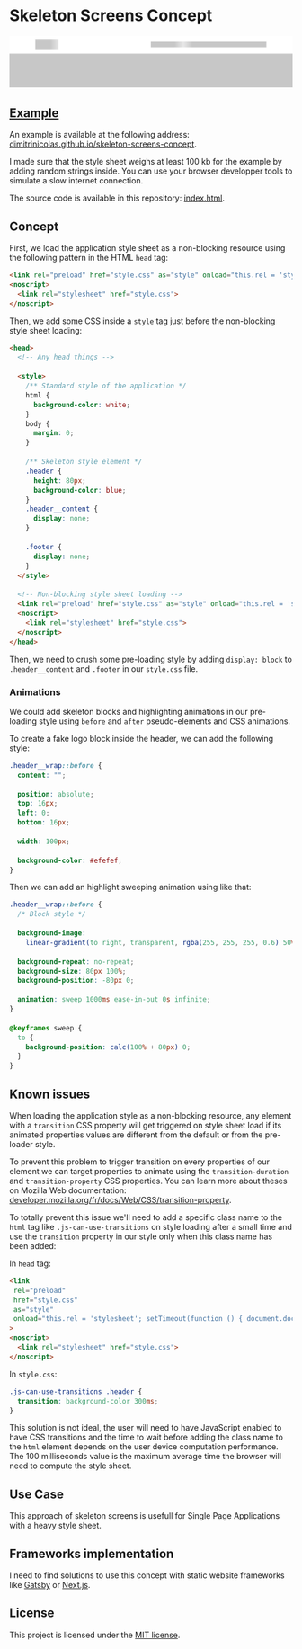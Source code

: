 # Skeleton Screens Concept

[![Skeleton Screens Concept example screenshot](fixtures/example.png)](https://dimitrinicolas.github.io/skeleton-screens-concept)

## [Example](https://dimitrinicolas.github.io/skeleton-screens-concept)

An example is available at the following address:
[dimitrinicolas.github.io/skeleton-screens-concept](https://dimitrinicolas.github.io/skeleton-screens-concept).

I made sure that the style sheet weighs at least 100 kb for the example by
adding random strings inside. You can use your browser developper tools to
simulate a slow internet connection.

The source code is available in this repository: [index.html](index.html).

## Concept

First, we load the application style sheet as a non-blocking resource using the
following pattern in the HTML `head` tag:

```html
<link rel="preload" href="style.css" as="style" onload="this.rel = 'stylesheet';">
<noscript>
  <link rel="stylesheet" href="style.css">
</noscript>
```

Then, we add some CSS inside a `style` tag just before the non-blocking style
sheet loading:

```html
<head>
  <!-- Any head things -->

  <style>
    /** Standard style of the application */
    html {
      background-color: white;
    }
    body {
      margin: 0;
    }

    /** Skeleton style element */
    .header {
      height: 80px;
      background-color: blue;
    }
    .header__content {
      display: none;
    }

    .footer {
      display: none;
    }
  </style>

  <!-- Non-blocking style sheet loading -->
  <link rel="preload" href="style.css" as="style" onload="this.rel = 'stylesheet';">
  <noscript>
    <link rel="stylesheet" href="style.css">
  </noscript>
</head>
```

Then, we need to crush some pre-loading style by adding `display: block` to
`.header__content` and `.footer` in our `style.css` file.

### Animations

We could add skeleton blocks and highlighting animations in our pre-loading
style using `before` and `after` pseudo-elements and CSS animations.

To create a fake logo block inside the header, we can add the following style:

```css
.header__wrap::before {
  content: "";

  position: absolute;
  top: 16px;
  left: 0;
  bottom: 16px;

  width: 100px;

  background-color: #efefef;
}
```

Then we can add an highlight sweeping animation using like that:

```css
.header__wrap::before {
  /* Block style */

  background-image:
    linear-gradient(to right, transparent, rgba(255, 255, 255, 0.6) 50%, transparent 100%);

  background-repeat: no-repeat;
  background-size: 80px 100%;
  background-position: -80px 0;

  animation: sweep 1000ms ease-in-out 0s infinite;
}

@keyframes sweep {
  to {
    background-position: calc(100% + 80px) 0;
  }
}
```

## Known issues

When loading the application style as a non-blocking resource, any element with
a `transition` CSS property will get triggered on style sheet load if its
animated properties values are different from the default or from the
pre-loader style.

To prevent this problem to trigger transition on every properties of our element
we can target properties to animate using the `transition-duration` and
`transition-property` CSS properties. You can learn more about theses on Mozilla
Web documentation:
[developer.mozilla.org/fr/docs/Web/CSS/transition-property](https://developer.mozilla.org/fr/docs/Web/CSS/transition-property).

To totally prevent this issue we'll need to add a specific class name to the
`html` tag like `.js-can-use-transitions` on style loading after a small time
and use the `transition` property in our style only when this class name has
been added:

In `head` tag:

```html
<link
 rel="preload"
 href="style.css"
 as="style"
 onload="this.rel = 'stylesheet'; setTimeout(function () { document.documentElement.className += ' js-can-use-transitions';}, 100);"
>
<noscript>
  <link rel="stylesheet" href="style.css">
</noscript>
```

In `style.css`:

```css
.js-can-use-transitions .header {
  transition: background-color 300ms;
}
```

This solution is not ideal, the user will need to have JavaScript enabled to
have CSS transitions and the time to wait before adding the class name to the
`html` element depends on the user device computation performance. The 100
milliseconds value is the maximum average time the browser will need to compute
the style sheet.

## Use Case

This approach of skeleton screens is usefull for Single Page Applications with a
heavy style sheet.

## Frameworks implementation

I need to find solutions to use this concept with static website frameworks like
[Gatsby](https://github.com/gatsbyjs/gatsby) or [Next.js](https://github.com/zeit/next.js/).

## License

This project is licensed under the [MIT license](LICENSE).
